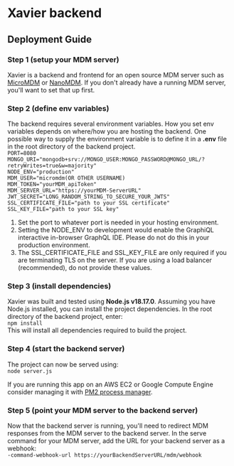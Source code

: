 # Xavier backend

## Deployment Guide

### Step 1 (setup your MDM server)
Xavier is a backend and frontend for an open source MDM server such as [MicroMDM](https://micromdm.io) or [NanoMDM](https://github.com/micromdm/nanomdm). If you don't already have a running MDM server, you'll want to set that up first.

### Step 2 (define env variables)
The backend requires several environment variables. How you set env variables depends on where/how you are hosting the backend. One possible way to supply the environment variable is to define it in a **.env** file in the root directory of the backend project.\
`PORT=8080`\
`MONGO_URI="mongodb+srv://MONGO_USER:MONGO_PASSWORD@MONGO_URL/?retryWrites=true&w=majority"`\
`NODE_ENV="production"`\
`MDM_USER="micromdm(OR OTHER USERNAME)`\
`MDM_TOKEN="yourMDM_apiToken"`\
`MDM_SERVER_URL="https://yourMDM-ServerURL"`\
`JWT_SECRET="LONG_RANDOM_STRING_TO_SECURE_YOUR_JWTS"`\
`SSL_CERTIFICATE_FILE="path to your SSL certificate"`\
`SSL_KEY_FILE="path to your SSL key"`

1. Set the port to whatever port is needed in your hosting environment.
2. Setting the NODE_ENV to development would enable the GraphiQL interactive in-browser GraphQL IDE. Please do not do this in your production environment.
3. The SSL_CERTIFICATE_FILE and SSL_KEY_FILE are only required if you are terminating TLS on the server. If you are using a load balancer (recommended), do not provide these values.

### Step 3 (install dependencies)
Xavier was built and tested using **Node.js v18.17.0**. Assuming you have Node.js installed, you can install the project dependencies. In the root directory of the backend project, enter:\
`npm install` \
This will install all dependencies required to build the project.

### Step 4 (start the backend server)
The project can now be served using:\
`node server.js`

If you are running this app on an AWS EC2 or Google Compute Engine consider managing it with [PM2 process manager](https://pm2.keymetrics.io).

### Step 5 (point your MDM server to the backend server)
Now that the backend server is running, you'll need to redirect MDM responses from the MDM server to the backend server. In the serve command for your MDM server, add the URL for your backend server as a webhook:\
`-command-webhook-url https://yourBackendServerURL/mdm/webhook
`
